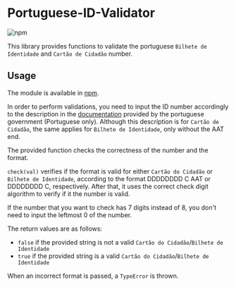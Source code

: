 Portuguese-ID-Validator
=======================

![npm](https://img.shields.io/npm/dt/portuguese-id-validator)

This library provides functions to validate the portuguese `Bilhete de Identidade` and `Cartão de Cidadão` number.

Usage
-----

The module is available in [npm](https://www.npmjs.com/package/portuguese-id-validator).

In order to perform validations, you need to input the ID number accordingly to the description in the [documentation](https://www.autenticacao.gov.pt/documents/20126/115760/Valida%C3%A7%C3%A3o+de+N%C3%BAmero+de+Documento+do+Cart%C3%A3o+de+Cidad%C3%A3o.pdf/) provided by the portuguese government (Portuguese only). Although this description is for `Cartão de Cidadão`, the same applies for `Bilhete de Identidade`, only without the AAT end.

The provided function checks the correctness of the number and the format.

`check(val)` verifies if the format is valid for either `Cartão do Cidadão` or `Bilhete de Identidade`, according to the format DDDDDDDD C AAT or DDDDDDDD C, respectively. After that, it uses the correct check digit algorithm to verify if it the number is valid.

If the number that you want to check has 7 digits instead of 8, you don't need to input the leftmost 0 of the number.

The return values are as follows:

* `false` if the provided string is not a valid `Cartão do Cidadão`/`Bilhete de Identidade`
* `true` if the provided string is a valid `Cartão do Cidadão`/`Bilhete de Identidade`

When an incorrect format is passed, a `TypeError` is thrown.